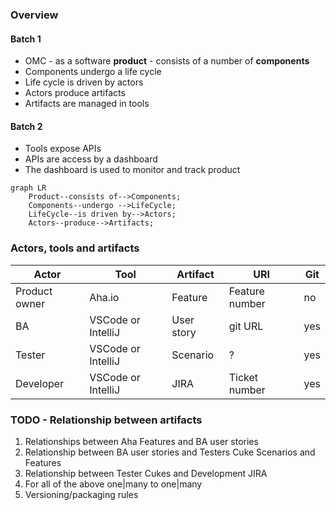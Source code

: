 ### Overview
#### Batch 1
 - OMC -  as a software **product** - consists of a number of **components**
 - Components undergo a life cycle
 - Life cycle is driven by actors
 - Actors produce artifacts
 - Artifacts are managed in tools
#### Batch 2
 - Tools expose APIs
 - APIs are access by a dashboard
 - The dashboard is used to monitor and track product 

```mermaid
graph LR
    Product--consists of-->Components;
    Components--undergo -->LifeCycle;
    LifeCycle--is driven by-->Actors;
    Actors--produce-->Artifacts;
```
### Actors, tools and artifacts
|Actor|Tool|Artifact|URI|Git
|--|--|--|--|--|
|Product owner| Aha.io |Feature|Feature number|no
|BA|VSCode or IntelliJ|User story|git URL|yes
|Tester|VSCode or IntelliJ|Scenario|?|yes
|Developer|VSCode or IntelliJ|JIRA|Ticket number|yes

### TODO - Relationship between artifacts
 1. Relationships between Aha Features and BA user stories
 2. Relationship between BA user stories and Testers Cuke Scenarios and Features
 3. Relationship between Tester Cukes and Development JIRA
 4. For all of the above one|many to one|many
 5. Versioning/packaging rules

<!--stackedit_data:
eyJoaXN0b3J5IjpbLTMwOTM5OTUzNSwtMjAzNzc1MDkzMCwtND
MxMjA5NjI2LC0xODg1MDM0NjkyLDE0NTQ3MDg3MzEsLTY3OTE0
NjI3MCwxODMwMzkwNDU1LC00NjYzNTE4NDldfQ==
-->
